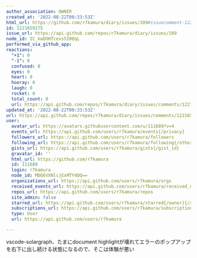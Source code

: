 ```yaml
---
author_association: OWNER
created_at: '2022-08-22T00:33:53Z'
html_url: https://github.com/r7kamura/diary/issues/109#issuecomment-1221659275
id: 1221659275
issue_url: https://api.github.com/repos/r7kamura/diary/issues/109
node_id: IC_kwDOHTcevs5I0QqL
performed_via_github_app: 
reactions:
  "+1": 0
  "-1": 0
  confused: 0
  eyes: 0
  heart: 0
  hooray: 0
  laugh: 0
  rocket: 0
  total_count: 0
  url: https://api.github.com/repos/r7kamura/diary/issues/comments/1221659275/reactions
updated_at: '2022-08-22T00:33:53Z'
url: https://api.github.com/repos/r7kamura/diary/issues/comments/1221659275
user:
  avatar_url: https://avatars.githubusercontent.com/u/111689?v=4
  events_url: https://api.github.com/users/r7kamura/events{/privacy}
  followers_url: https://api.github.com/users/r7kamura/followers
  following_url: https://api.github.com/users/r7kamura/following{/other_user}
  gists_url: https://api.github.com/users/r7kamura/gists{/gist_id}
  gravatar_id: ''
  html_url: https://github.com/r7kamura
  id: 111689
  login: r7kamura
  node_id: MDQ6VXNlcjExMTY4OQ==
  organizations_url: https://api.github.com/users/r7kamura/orgs
  received_events_url: https://api.github.com/users/r7kamura/received_events
  repos_url: https://api.github.com/users/r7kamura/repos
  site_admin: false
  starred_url: https://api.github.com/users/r7kamura/starred{/owner}{/repo}
  subscriptions_url: https://api.github.com/users/r7kamura/subscriptions
  type: User
  url: https://api.github.com/users/r7kamura

---
```

vscode-solargraph、たまにdocument highlightが壊れてエラーのポップアップを右下に出し続ける状態になるので、そこは体験が悪い